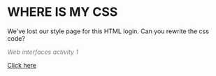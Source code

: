 # WHERE IS MY CSS

We've lost our style page for this HTML login.
Can you rewrite the css code?

<span style="color: gray; font-style: italic;">Web interfaces activity 1</span>

<p><a href="https://lozzdev.github.io/WhereIsMyCSS/">Click here</a></p>
